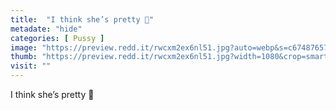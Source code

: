 ```yaml
---
title:  "I think she’s pretty 🥺"
metadate: "hide"
categories: [ Pussy ]
image: "https://preview.redd.it/rwcxm2ex6nl51.jpg?auto=webp&s=c6748765741f79ec58425c0b1f262310d167f4ff"
thumb: "https://preview.redd.it/rwcxm2ex6nl51.jpg?width=1080&crop=smart&auto=webp&s=3dca69ed87ad2f2098c1b1d10e65845087587f46"
visit: ""
---
```

I think she’s pretty 🥺
